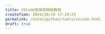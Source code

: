 ```yaml
---
title: VSCode安装保姆级教程
createTime: 2024/10/19 17:19:23
permalink: /notes/python/tools/vscode.html
draft: true
---
```

